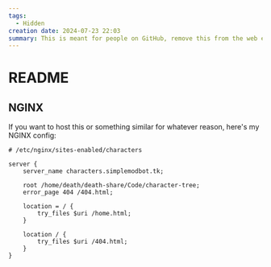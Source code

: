 ```yaml
---
tags:
  - Hidden
creation date: 2024-07-23 22:03
summary: This is meant for people on GitHub, remove this from the web export.
---
```

# README

## NGINX

If you want to host this or something similar for whatever reason, here's my NGINX config:

```nginx
# /etc/nginx/sites-enabled/characters

server {
    server_name characters.simplemodbot.tk;

    root /home/death/death-share/Code/character-tree;
    error_page 404 /404.html;

    location = / {
        try_files $uri /home.html;
    }

    location / {
        try_files $uri /404.html;
    }
}
```
